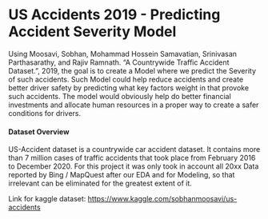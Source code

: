 # US Accidents 2019 - Predicting Accident Severity Model

Using Moosavi, Sobhan, Mohammad Hossein Samavatian, Srinivasan Parthasarathy, and Rajiv Ramnath. “A Countrywide Traffic Accident Dataset.”, 2019, 
the goal is to create a Model where we predict the Severity of such accidents. Such Model could help reduce accidents and create better driver safety by predicting what key factors weight in that provoke such accidents. The model would obviously help do better financial investments and allocate human resources in a proper way to create a safer conditions for drivers. 

#### Dataset Overview
US-Accident dataset is a countrywide car accident dataset. It contains more than 7 million cases of traffic accidents that took place from February 2016 to December 2020. For this project it was only took in account all 20xx Data reported by Bing / MapQuest after our EDA and for Modeling, so that irrelevant can be eliminated for the greatest extent of it. 

Link for kaggle dataset: https://www.kaggle.com/sobhanmoosavi/us-accidents
